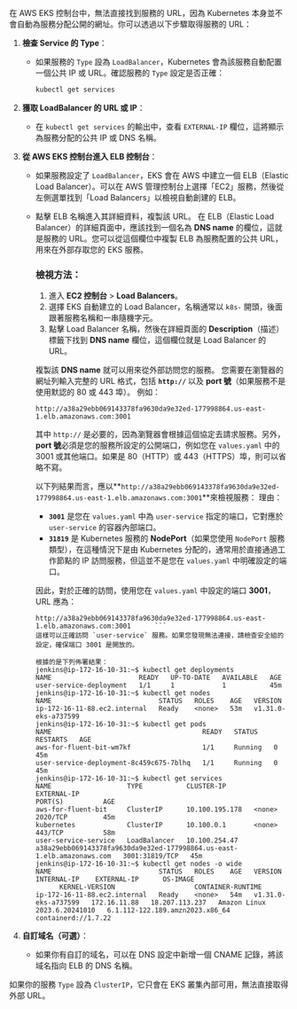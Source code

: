 在 AWS EKS 控制台中，無法直接找到服務的 URL，因為 Kubernetes 本身並不會自動為服務分配公開的網址。你可以透過以下步驟取得服務的 URL：

1. **檢查 Service 的 Type**：  
   - 如果服務的 `Type` 設為 `LoadBalancer`，Kubernetes 會為該服務自動配置一個公共 IP 或 URL。確認服務的 `Type` 設定是否正確：
     ```bash
     kubectl get services
     ```

2. **獲取 LoadBalancer 的 URL 或 IP**：
   - 在 `kubectl get services` 的輸出中，查看 `EXTERNAL-IP` 欄位，這將顯示為服務分配的公共 IP 或 DNS 名稱。

3. **從 AWS EKS 控制台進入 ELB 控制台**：
   - 如果服務設定了 `LoadBalancer`，EKS 會在 AWS 中建立一個 ELB（Elastic Load Balancer）。可以在 AWS 管理控制台上選擇「EC2」服務，然後從左側選單找到「Load Balancers」以檢視自動創建的 ELB。
   - 點擊 ELB 名稱進入其詳細資料，複製該 URL。
   在 ELB（Elastic Load Balancer）的詳細頁面中，應該找到一個名為 **DNS name** 的欄位，這就是服務的 URL。您可以從這個欄位中複製 ELB 為服務配置的公共 URL，用來在外部存取您的 EKS 服務。

      ### 檢視方法：
      1. 進入 **EC2 控制台** > **Load Balancers**。
      2. 選擇 EKS 自動建立的 Load Balancer，名稱通常以 `k8s-` 開頭，後面跟著服務名稱和一串隨機字元。
      3. 點擊 Load Balancer 名稱，然後在詳細頁面的 **Description**（描述）標籤下找到 **DNS name** 欄位，這個欄位就是 Load Balancer 的 URL。

      複製該 **DNS name** 就可以用來從外部訪問您的服務。
      您需要在瀏覽器的網址列輸入完整的 URL 格式，包括 **`http://`** 以及 **port 號**（如果服務不是使用默認的 80 或 443 埠）。
      例如：

      ```plaintext
      http://a38a29ebb069143378fa9630da9e32ed-177998864.us-east-1.elb.amazonaws.com:3001
      ```

      其中 `http://` 是必要的，因為瀏覽器會根據這個協定去請求服務。另外，**port 號**必須是您的服務所設定的公開端口，例如您在 `values.yaml` 中的 3001 或其他端口。如果是 80（HTTP）或 443（HTTPS）埠，則可以省略不寫。

      以下列結果而言，應以**`http://a38a29ebb069143378fa9630da9e32ed-177998864.us-east-1.elb.amazonaws.com:3001`**來檢視服務：
      理由：
      - **`3001`** 是您在 `values.yaml` 中為 `user-service` 指定的端口，它對應於 `user-service` 的容器內部端口。
      - **`31819`** 是 Kubernetes 服務的 **NodePort**（如果您使用 `NodePort` 服務類型），在這種情況下是由 Kubernetes 分配的，通常用於直接通過工作節點的 IP 訪問服務，但這並不是您在 `values.yaml` 中明確設定的端口。

      因此，對於正確的訪問，使用您在 `values.yaml` 中設定的端口 **3001**，URL 應為：
      ```
      http://a38a29ebb069143378fa9630da9e32ed-177998864.us-east-1.elb.amazonaws.com:3001      ```
      這樣可以正確訪問 `user-service` 服務。如果您發現無法連接，請檢查安全組的設定，確保端口 3001 是開放的。

      根據的是下列佈署結果：
      jenkins@ip-172-16-10-31:~$ kubectl get deployments
      NAME                      READY   UP-TO-DATE   AVAILABLE   AGE
      user-service-deployment   1/1     1            1           45m
      jenkins@ip-172-16-10-31:~$ kubectl get nodes
      NAME                           STATUS   ROLES    AGE   VERSION
      ip-172-16-11-88.ec2.internal   Ready    <none>   53m   v1.31.0-eks-a737599
      jenkins@ip-172-16-10-31:~$ kubectl get pods
      NAME                                      READY   STATUS    RESTARTS   AGE
      aws-for-fluent-bit-wm7kf                  1/1     Running   0          45m
      user-service-deployment-8c459c675-7blhq   1/1     Running   0          45m
      jenkins@ip-172-16-10-31:~$ kubectl get services
      NAME                   TYPE           CLUSTER-IP       EXTERNAL-IP                                                              PORT(S)          AGE
      aws-for-fluent-bit     ClusterIP      10.100.195.178   <none>                                                                   2020/TCP         45m
      kubernetes             ClusterIP      10.100.0.1       <none>                                                                   443/TCP          58m
      user-service-service   LoadBalancer   10.100.254.47    a38a29ebb069143378fa9630da9e32ed-177998864.us-east-1.elb.amazonaws.com   3001:31819/TCP   45m
      jenkins@ip-172-16-10-31:~$ kubectl get nodes -o wide
      NAME                           STATUS   ROLES    AGE   VERSION               INTERNAL-IP    EXTERNAL-IP      OS-IMAGE
            KERNEL-VERSION                    CONTAINER-RUNTIME
      ip-172-16-11-88.ec2.internal   Ready    <none>   54m   v1.31.0-eks-a737599   172.16.11.88   18.207.113.237   Amazon Linux 2023.6.20241010   6.1.112-122.189.amzn2023.x86_64   containerd://1.7.22      

4. **自訂域名（可選）**：
   - 如果你有自訂的域名，可以在 DNS 設定中新增一個 CNAME 記錄，將該域名指向 ELB 的 DNS 名稱。

如果你的服務 `Type` 設為 `ClusterIP`，它只會在 EKS 叢集內部可用，無法直接取得外部 URL。


